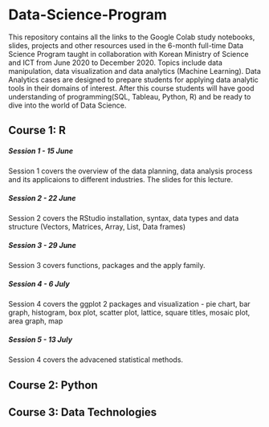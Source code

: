 # Data-Science-Program 

This repository contains all the links to the Google Colab study notebooks, slides, projects and other resources used in the 6-month full-time Data Science 
Program taught in collaboration with Korean Ministry of Science and ICT from June 2020 to December 2020.
Topics include data manipulation, data visualization and data analytics (Machine Learning). Data Analytics cases are designed 
to prepare students for applying data analytic tools in their domains of interest. After this course students will have good understanding 
of programming(SQL, Tableau, Python, R) and be ready to dive into the world of Data Science. 

## Course 1: R 

##### Session 1 - 15 June
Session 1 covers the overview of the data planning, data analysis process and its applicaions to different industries. The slides for this lecture.

##### Session 2 - 22 June
Session 2 covers the RStudio installation, syntax, data types and data structure (Vectors, Matrices, Array, List, Data frames) 

##### Session 3 - 29 June
Session 3 covers functions, packages and the apply family.

##### Session 4 - 6 July
Session 4 covers the ggplot 2 packages and visualization - pie chart, bar graph, histogram, box plot, scatter plot, lattice, square titles, mosaic plot, area graph, map 
 
##### Session 5 - 13 July 
Session 4 covers the advacened statistical methods. 


## Course 2: Python 

## Course 3: Data Technologies 

